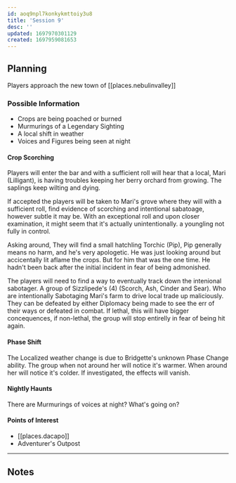 ```yaml
---
id: aoq9npl7konkykmttoiy3u8
title: 'Session 9'
desc: ''
updated: 1697970301129
created: 1697959081653
---
```

## Planning
Players approach the new town of [[places.nebulinvalley]]

### Possible Information
- Crops are being poached or burned
- Murmurings of a Legendary Sighting
- A local shift in weather
- Voices and Figures being seen at night

#### Crop Scorching
Players will enter the bar and with a sufficient roll will hear that a local, Mari (Lilligant), is having troubles keeping her berry orchard from growing. The saplings keep wilting and dying.

If accepted the players will be taken to Mari's grove where they will with a sufficient roll, find evidence of scorching and intentional sabatoage, however subtle it may be. With an exceptional roll and upon closer examination, it might seem that it's actually unintentionally. a youngling not fully in control.

Asking around, They will find a small hatchling Torchic (Pip), Pip generally means no harm, and he's very apologetic. He was just looking around but accicentally lit aflame the crops. But for him that was the one time. He hadn't been back after the initial incident in fear of being admonished.

The players will need to find a way to eventually track down the intenional sabotager. A group of Sizzlipede's (4) (Scorch, Ash, Cinder and Sear). Who are intentionally Sabotaging Mari's farm to drive local trade up maliciously. They can be defeated by either Diplomacy being made to see the err of their ways or defeated in combat. If lethal, this will have bigger concequences, if non-lethal, the group will stop entirelly in fear of being hit again.


#### Phase Shift
The Localized weather change is due to Bridgette's unknown Phase Change ability. The group when not around her will notice it's warmer. When around her will notice it's colder. If investigated, the effects will vanish.


#### Nightly Haunts
There are Murmurings of voices at night? What's going on?




#### Points of Interest
- [[places.dacapo]]
- Adventurer's Outpost



---

## Notes